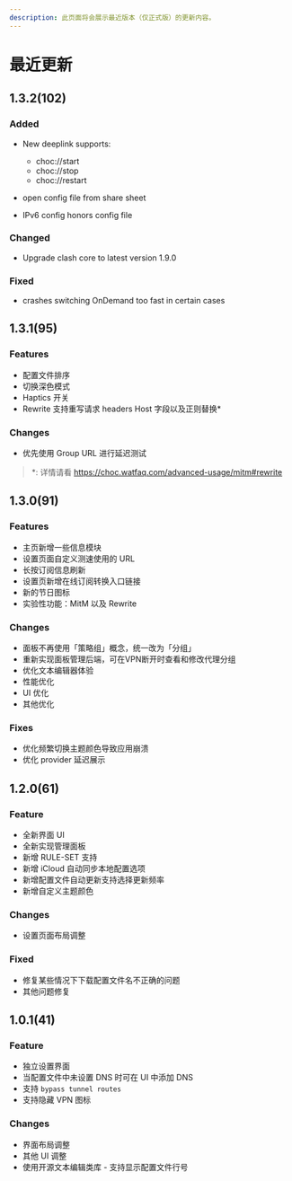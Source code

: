 ```yaml
---
description: 此页面将会展示最近版本（仅正式版）的更新内容。
---
```


# 最近更新

## 1.3.2(102)

### Added
- New deeplink supports:
  - choc://start
  - choc://stop
  - choc://restart  

- open config file from share sheet
- IPv6 config honors config file
### Changed
- Upgrade clash core to latest version 1.9.0

### Fixed
- crashes switching OnDemand too fast in certain cases


## 1.3.1(95)

### Features
 - 配置文件排序
 - 切换深色模式
 - Haptics 开关
 - Rewrite 支持重写请求 headers Host 字段以及正则替换*

### Changes
 - 优先使用 Group URL 进行延迟测试

> *: 详情请看 https://choc.watfaq.com/advanced-usage/mitm#rewrite

## 1.3.0(91)

### Features
- 主页新增一些信息模块
- 设置页面自定义测速使用的 URL
- 长按订阅信息刷新
- 设置页新增在线订阅转换入口链接
- 新的节日图标
- 实验性功能：MitM 以及 Rewrite

### Changes
- 面板不再使用「策略组」概念，统一改为「分组」
- 重新实现面板管理后端，可在VPN断开时查看和修改代理分组
- 优化文本编辑器体验
- 性能优化
- UI 优化
- 其他优化
### Fixes
- 优化频繁切换主题颜色导致应用崩溃
- 优化 provider 延迟展示

## 1.2.0(61)

### Feature

* 全新界面 UI
* 全新实现管理面板
* 新增 RULE-SET 支持
* 新增 iCloud 自动同步本地配置选项
* 新增配置文件自动更新支持选择更新频率
* 新增自定义主题颜色

### Changes

* 设置页面布局调整

### Fixed

* 修复某些情况下下载配置文件名不正确的问题
* 其他问题修复

## 1.0.1(41)

### Feature

* 独立设置界面
* 当配置文件中未设置 DNS 时可在 UI 中添加 DNS
* 支持 `bypass tunnel routes`
* 支持隐藏 VPN 图标

### Changes

* 界面布局调整
* 其他 UI 调整
* 使用开源文本编辑类库 - 支持显示配置文件行号

